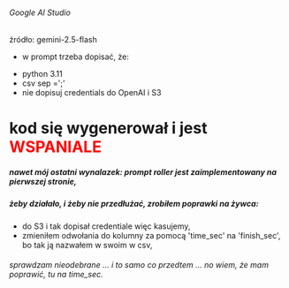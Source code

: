 
###### Google AI Studio

źródło: gemini-2.5-flash

* w prompt trzeba dopisać, że:
 - python 3.11
 - csv sep =';'
 - nie dopisuj credentials do OpenAI i S3

# kod się wygenerował i jest <span style="color: red;">WSPANIALE</span>

##### nawet mój ostatni wynalazek: **prompt roller** jest zaimplementowany na pierwszej stronie,

##### żeby działało, i żeby nie przedłużać, zrobiłem poprawki na żywca:
- do S3 i tak dopisał credentiale więc kasujemy,
- zmieniłem odwołania do kolumny za pomocą 'time_sec' na 'finish_sec', bo tak ją nazwałem w swoim w csv,

###### sprawdzam nieodebrane ... i to samo co przedtem ... no wiem, że mam poprawić, tu na time_sec.
